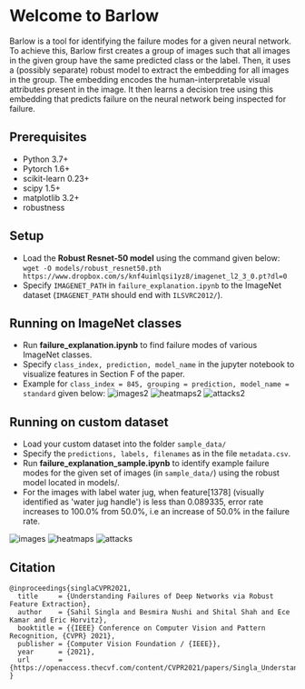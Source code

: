# Welcome to Barlow


Barlow is a tool for identifying the failure modes for a given neural network. To achieve this, Barlow first creates a group of images such that all images in the given group have the same predicted class or the label. Then, it uses a (possibly separate) robust model to extract the embedding for all images in the group. The embedding encodes the human-interpretable visual attributes present in the image. It then learns a decision tree using this embedding that predicts failure on the neural network being inspected for failure. 

## Prerequisites

+ Python 3.7+
+ Pytorch 1.6+
+ scikit-learn 0.23+
+ scipy 1.5+
+ matplotlib 3.2+
+ robustness

## Setup

+ Load the **Robust Resnet-50 model** using the command given below:   
```wget -O models/robust_resnet50.pth  https://www.dropbox.com/s/knf4uimlqsi1yz8/imagenet_l2_3_0.pt?dl=0```
+ Specify ```IMAGENET_PATH``` in ```failure_explanation.ipynb``` to the ImageNet dataset (```IMAGENET_PATH``` should end with ```ILSVRC2012/```).

## Running on ImageNet classes
+ Run **failure_explanation.ipynb** to find failure modes of various ImageNet classes.
+ Specify ```class_index, prediction, model_name``` in the jupyter notebook to visualize features in Section F of the paper.
+ Example for ```class_index = 845, grouping = prediction, model_name = standard``` given below:
![images2](./images/syringe_images.png)
![heatmaps2](./images/syringe_heatmaps.png)
![attacks2](./images/syringe_attacks.png)

## Running on custom dataset
+ Load your custom dataset into the folder ```sample_data/```
+ Specify the ```predictions, labels, filenames``` as in the file ```metadata.csv```.
+ Run **failure_explanation_sample.ipynb** to identify example failure modes for the given set of images (in ```sample_data/```) using the robust model located in models/.
+ For the images with label water jug, when feature[1378] (visually identified as 'water jug handle') is less than 0.089335, error rate increases to 100.0% from 50.0%, i.e an increase of 50.0% in the failure rate.

![images](./images/water_jug_examples.png)
![heatmaps](./images/water_jug_heatmaps.png)
![attacks](./images/water_jug_attacks.png)

## Citation

```
@inproceedings{singlaCVPR2021,
  title     = {Understanding Failures of Deep Networks via Robust Feature Extraction},
  author    = {Sahil Singla and Besmira Nushi and Shital Shah and Ece Kamar and Eric Horvitz},
  booktitle = {{IEEE} Conference on Computer Vision and Pattern Recognition, {CVPR} 2021},
  publisher = {Computer Vision Foundation / {IEEE}},
  year      = {2021},
  url       = {https://openaccess.thecvf.com/content/CVPR2021/papers/Singla_Understanding_Failures_of_Deep_Networks_via_Robust_Feature_Extraction_CVPR_2021_paper.pdf},
}
```
